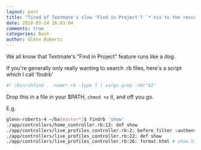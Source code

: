 ```yaml
---
layout: post
title: "Tired of Textmate's slow 'Find in Project'? `*`nix to the rescue"
date: 2010-03-24 16:03:04
comments: true
categories: Bash
author: Glenn Roberts
---
```


We all know that Textmate's "Find in Project" feature runs like a dog.

If you're generally only really wanting to search .rb files, here's a script which I call 'findrb'


``` bash
#! /bin/shfind . -name*.rb -type f | xargs grep -nHr"$1"
```

Drop this in a file in your $PATH, `chmod +x` it, and off you go.

E.g.

``` bash
glenn-roberts-4 ~/ba[master*]$ findrb 'show'
./app/controllers/home_controller.rb:13: def show
./app/controllers/live_profiles_controller.rb:2: before_filter :authenticate_user!, :except => [ :index, :show ]
./app/controllers/live_profiles_controller.rb:22: def show
./app/controllers/live_profiles_controller.rb:26: format.html # show.html.haml`
```
